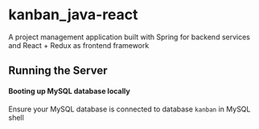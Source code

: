 # kanban_java-react
A project management application built with Spring for backend services and React + Redux as frontend framework

## Running the Server

#### Booting up MySQL database locally
Ensure your MySQL database is connected to database `kanban` in MySQL shell
